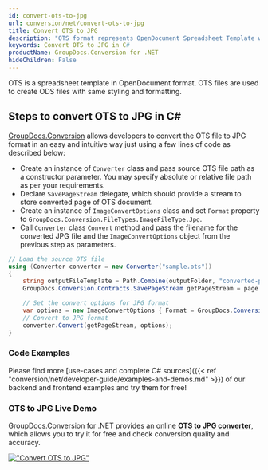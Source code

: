 ```yaml
---
id: convert-ots-to-jpg
url: conversion/net/convert-ots-to-jpg
title: Convert OTS to JPG
description: "OTS format represents OpenDocument Spreadsheet Template with .ots extension. Learn how to convert OTS to JPG file programmatically in C# language using GroupDocs.Conversion for .NET library."
keywords: Convert OTS to JPG in C#
productName: GroupDocs.Conversion for .NET
hideChildren: False
---
```


OTS is a spreadsheet template in OpenDocument format. OTS files are used to create ODS files with same styling and formatting.

## Steps to convert OTS to JPG in C#

[GroupDocs.Conversion](https://products.groupdocs.com/conversion/net) allows developers to convert the OTS file to JPG format in an easy and intuitive way just using a few lines of code as described below:

* Create an instance of `Converter` class and pass source OTS file path as a constructor parameter. You may specify absolute or relative file path as per your requirements. 
* Declare `SavePageStream` delegate, which should provide a stream to store converted page of OTS document.
* Create an instance of `ImageConvertOptions` class and set `Format` property to `GroupDocs.Conversion.FileTypes.ImageFileType.Jpg`.
* Call `Converter` class `Convert` method and pass the filename for the converted JPG file and the `ImageConvertOptions` object from the previous step as parameters.

```csharp
// Load the source OTS file
using (Converter converter = new Converter("sample.ots"))
{
    string outputFileTemplate = Path.Combine(outputFolder, "converted-page-{0}.jpg");
    GroupDocs.Conversion.Contracts.SavePageStream getPageStream = page => new FileStream(string.Format(outputFileTemplate, page), FileMode.Create);

    // Set the convert options for JPG format
    var options = new ImageConvertOptions { Format = GroupDocs.Conversion.FileTypes.ImageFileType.Jpg };   
    // Convert to JPG format
    converter.Convert(getPageStream, options);
}
```

### Code Examples

Please find more [use-cases and complete C# sources]({{< ref "conversion/net/developer-guide/examples-and-demos.md" >}}) of our backend and frontend examples and try them for free!

### OTS to JPG Live Demo

GroupDocs.Conversion for .NET provides an online [**OTS to JPG converter**](https://products.groupdocs.app/conversion/ots-to-jpg), which allows you to try it for free and check conversion quality and accuracy.

[!["Convert OTS to JPG"](conversion/net/images/convert-to-jpg/convert-ots-to-jpg.png)](https://products.groupdocs.app/conversion/ots-to-jpg)